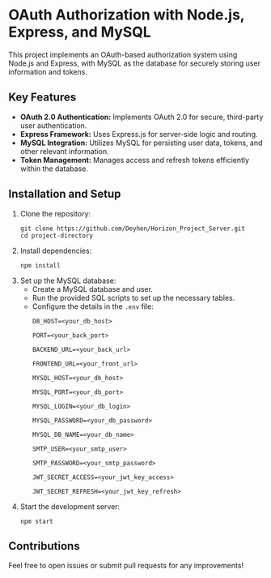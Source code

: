 
<!DOCTYPE html>
<html lang="en">
<head>
    <meta charset="UTF-8">
    <meta name="viewport" content="width=device-width, initial-scale=1.0">
</head>
<body>
    <h1>OAuth Authorization with Node.js, Express, and MySQL</h1>
    <p>This project implements an OAuth-based authorization system using Node.js and Express, with MySQL as the database for securely storing user information and tokens.</p>
    <h2>Key Features</h2>
    <ul>
        <li><strong>OAuth 2.0 Authentication:</strong> Implements OAuth 2.0 for secure, third-party user authentication.</li>
        <li><strong>Express Framework:</strong> Uses Express.js for server-side logic and routing.</li>
        <li><strong>MySQL Integration:</strong> Utilizes MySQL for persisting user data, tokens, and other relevant information.</li>
        <li><strong>Token Management:</strong> Manages access and refresh tokens efficiently within the database.</li>
    </ul>
    <h2>Installation and Setup</h2>
    <ol>
        <li>Clone the repository:
            <pre><code>git clone https://github.com/Deyhen/Horizon_Project_Server.git 
cd project-directory</code></pre>
        </li>
        <li>Install dependencies:
            <pre><code>npm install</code></pre>
        </li>
        <li>Set up the MySQL database:
            <ul>
                <li>Create a MySQL database and user.</li>
                <li>Run the provided SQL scripts to set up the necessary tables.</li>
                <li>Configure the details in the <code>.env</code> file:
                    <pre><code>DB_HOST=&lt;your_db_host&gt;
<br>PORT=&lt;your_back_port&gt;
<br>BACKEND_URL=&lt;your_back_url&gt;
<br>FRONTEND_URL=&lt;your_front_url&gt;
<br>MYSQL_HOST=&lt;your_db_host&gt;
<br>MYSQL_PORT=&lt;your_db_port&gt;
<br>MYSQL_LOGIN=&lt;your_db_login&gt;
<br>MYSQL_PASSWORD=&lt;your_db_password&gt;
<br>MYSQL_DB_NAME=&lt;your_db_name&gt;
<br>SMTP_USER=&lt;your_smtp_user&gt;
<br>SMTP_PASSWORD=&lt;your_smtp_password&gt;
<br>JWT_SECRET_ACCESS=&lt;your_jwt_key_access&gt;
<br>JWT_SECRET_REFRESH=&lt;your_jwt_key_refresh&gt;
</code></pre>
                </li>
            </ul>
        </li>
        <li>Start the development server:
            <pre><code>npm start</code></pre>
        </li>
    </ol>
    <h2>Contributions</h2>
    <p>Feel free to open issues or submit pull requests for any improvements!</p>
</body>
</html>
